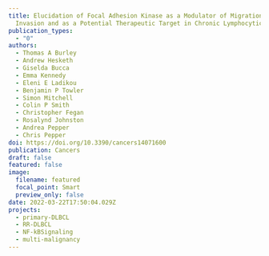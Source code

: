 ```yaml
---
title: Elucidation of Focal Adhesion Kinase as a Modulator of Migration and
  Invasion and as a Potential Therapeutic Target in Chronic Lymphocytic Leukemia
publication_types:
  - "0"
authors:
  - Thomas A Burley
  - Andrew Hesketh
  - Giselda Bucca
  - Emma Kennedy
  - Eleni E Ladikou
  - Benjamin P Towler
  - Simon Mitchell
  - Colin P Smith
  - Christopher Fegan
  - Rosalynd Johnston
  - Andrea Pepper
  - Chris Pepper
doi: https://doi.org/10.3390/cancers14071600
publication: Cancers
draft: false
featured: false
image:
  filename: featured
  focal_point: Smart
  preview_only: false
date: 2022-03-22T17:50:04.029Z
projects:
  - primary-DLBCL
  - RR-DLBCL
  - NF-kBSignaling
  - multi-malignancy
---
```

